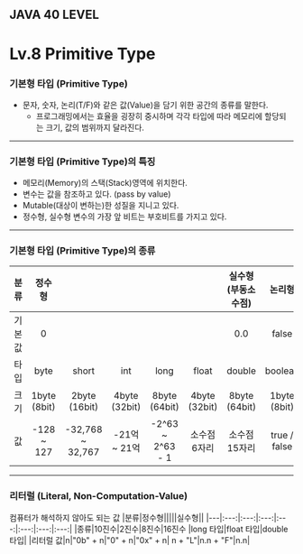 ## JAVA 40 LEVEL
# Lv.8 Primitive Type

### 기본형 타입 (Primitive Type)
- 문자, 숫자, 논리(T/F)와 같은 값(Value)을 담기 위한 공간의 종류를 말한다.
  - 프로그래밍에서는 효율을 굉장히 중시하며 각각 타입에 따라 메모리에 할당되는 크기, 값의 범위까지 달라진다.

---

### 기본형 타입 (Primitive Type)의 특징
- 메모리(Memory)의 스택(Stack)영역에 위치한다.
- 변수는 값을 참조하고 있다. (pass by value)
- Mutable(대상이 변하는)한 성질을 지니고 있다.
- 정수형, 실수형 변수의 가장 앞 비트는 부호비트를 가지고 있다.

---

### 기본형 타입 (Primitive Type)의 종류
|분류|정수형|||||실수형(부동소수점)|논리형|문자형|
|---|:---:|:---:|:---:|:---:|:---:|:---:|:---:|:---:|
|기본값|0|||||0.0|false|\u0000|
|타입|byte|short|int|long|float|double|boolean|char|
|크기|1byte (8bit)|2byte (16bit)|4byte (32bit)|8byte (64bit)|4byte (32bit)|8byte (64bit)|1byte (8bit)|2byte (16bit)|
|값|-128 ~ 127|-32,768 ~ 32,767|-21억 ~ 21억|-2^63 ~ 2^63 - 1|소수점 6자리|소수점 15자리|true / false|0 ~ 2^16|

---

### 리터럴 (Literal, Non-Computation-Value)
컴퓨터가 해석하지 않아도 되는 값
|분류|정수형|||||실수형||
|---|:---:|:---:|:---:|:---:|:---:|:---:|:---:|
|종류|10진수|2진수|8진수|16진수	|long 타입|float 타입|double 타입|
|리터럴 값|n|"0b" + n|"0" + n|"0x" + n|	n + "L"|n.n + "F"|n.n|
